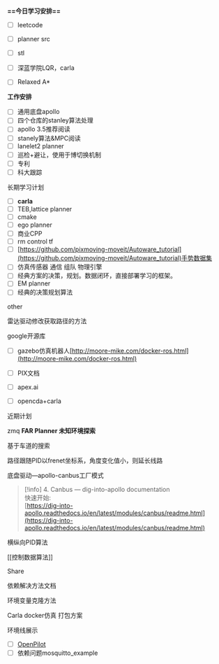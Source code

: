 **==今日学习安排==**

- [ ] leetcode
- [ ] planner src
- [ ] stl
- [ ] 深蓝学院LQR，carla
- [ ] Relaxed A*

  

**工作安排**

- [ ] 通用底盘apollo
- [ ] 四个仓库的stanley算法处理
- [ ] apollo 3.5推荐阅读
- [ ] stanely算法&MPC阅读
- [ ] lanelet2 planner
- [ ] 巡检+避让，使用于博切换机制
- [ ] 专利
- [ ] 科大跟踪

长期学习计划

- [ ] **carla**
- [ ] TEB,lattice planner
- [ ] cmake
- [ ] ego planner
- [ ] 商业CPP
- [ ] rm control tf
- [ ] [https://github.com/pixmoving-moveit/Autoware_tutorial](https://github.com/pixmoving-moveit/Autoware_tutorial)手势数据集
- [ ] 仿真传感器 通信 组队 物理引擎
- [ ] 经典方案的决策，规划。数据闭环，直接部署学习的框架。
- [ ] EM planner
- [ ] 经典的决策规划算法

other

雷达驱动修改获取路径的方法

google开源库

- [ ] gazebo仿真机器人[http://moore-mike.com/docker-ros.html](http://moore-mike.com/docker-ros.html)
- [ ] PIX文档
- [ ] apex.ai
- [ ] opencda+carla

  

近期计划

zmq **FAR Planner 未知环境探索**

基于车道的搜索

路径跟随PID以frenet坐标系，角度变化值小，则延长线路

底盘驱动—apollo-canbus工厂模式

> [!info] 4. Canbus — dig-into-apollo documentation  
> 快速开始:  
> [https://dig-into-apollo.readthedocs.io/en/latest/modules/canbus/readme.html](https://dig-into-apollo.readthedocs.io/en/latest/modules/canbus/readme.html)  

横纵向PID算法

[[控制数据算法]]

Share

依赖解决方法文档

环境变量克隆方法

Carla docker仿真 打包方案

环境线展示

- [ ] [OpenPilot](http://github.com/commaai/openpilot)
- [ ] 依赖问题mosquitto_example